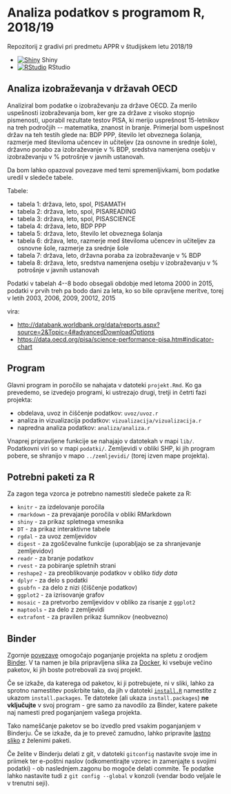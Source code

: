 # Analiza podatkov s programom R, 2018/19

Repozitorij z gradivi pri predmetu APPR v študijskem letu 2018/19

* [![Shiny](http://mybinder.org/badge.svg)](http://beta.mybinder.org/v2/gh/TomasRode/APPR-2018-19/master?urlpath=shiny/APPR-2018-19/projekt.Rmd) Shiny
* [![RStudio](http://mybinder.org/badge.svg)](http://beta.mybinder.org/v2/gh/TomasRode/APPR-2018-19/master?urlpath=rstudio) RStudio

## Analiza izobraževanja v državah OECD

Analiziral bom podatke o izobraževanju za države OECD. Za merilo uspešnosti izobraževanja bom, ker gre za države z visoko stopnjo pismenosti, uporabil rezultate testov PISA, ki merijo usprešnost 15-letnikov na treh področjih -- matematika, znanost in branje. Primerjal bom uspešnost držav na teh testih glede na: BDP PPP, število let obveznega šolanja, razmerje med številoma učencev in učiteljev (za osnovne in srednje šole), državno porabo za izobraževanje v % BDP, sredstva namenjena osebju v izobraževanju v % potrošnje v javnih ustanovah.

Da bom lahko opazoval povezave med temi spremenljivkami, bom podatke uredil v sledeče tabele. 

Tabele:
* tabela 1: država, leto, spol, PISAMATH
* tabela 2: država, leto, spol, PISAREADING
* tabela 3: država, leto, spol, PISASCIENCE
* tabela 4: država, leto, BDP PPP
* tabela 5: država, leto, število let obveznega šolanja
* tabela 6: država, leto, razmerje med številoma učencev in učiteljev za osnovne šole, razmerje za srednje šole
* tabela 7: država, leto, državna poraba za izobraževanje v % BDP
* tabela 8: država, leto, sredstva namenjena osebju v izobraževanju v % potrošnje v javnih ustanovah

Podatki v tabelah 4--8 bodo obsegali obdobje med letoma 2000 in 2015, podatki v prvih treh pa bodo dani za leta, ko so bile opravljene meritve, torej v letih 2003, 2006, 2009, 20012, 2015

vira: 
* http://databank.worldbank.org/data/reports.aspx?source=2&Topic=4#advancedDownloadOptions
* https://data.oecd.org/pisa/science-performance-pisa.htm#indicator-chart

## Program

Glavni program in poročilo se nahajata v datoteki `projekt.Rmd`.
Ko ga prevedemo, se izvedejo programi, ki ustrezajo drugi, tretji in četrti fazi projekta:

* obdelava, uvoz in čiščenje podatkov: `uvoz/uvoz.r`
* analiza in vizualizacija podatkov: `vizualizacija/vizualizacija.r`
* napredna analiza podatkov: `analiza/analiza.r`

Vnaprej pripravljene funkcije se nahajajo v datotekah v mapi `lib/`.
Podatkovni viri so v mapi `podatki/`.
Zemljevidi v obliki SHP, ki jih program pobere,
se shranijo v mapo `../zemljevidi/` (torej izven mape projekta).

## Potrebni paketi za R

Za zagon tega vzorca je potrebno namestiti sledeče pakete za R:

* `knitr` - za izdelovanje poročila
* `rmarkdown` - za prevajanje poročila v obliki RMarkdown
* `shiny` - za prikaz spletnega vmesnika
* `DT` - za prikaz interaktivne tabele
* `rgdal` - za uvoz zemljevidov
* `digest` - za zgoščevalne funkcije (uporabljajo se za shranjevanje zemljevidov)
* `readr` - za branje podatkov
* `rvest` - za pobiranje spletnih strani
* `reshape2` - za preoblikovanje podatkov v obliko *tidy data*
* `dplyr` - za delo s podatki
* `gsubfn` - za delo z nizi (čiščenje podatkov)
* `ggplot2` - za izrisovanje grafov
* `mosaic` - za pretvorbo zemljevidov v obliko za risanje z `ggplot2`
* `maptools` - za delo z zemljevidi
* `extrafont` - za pravilen prikaz šumnikov (neobvezno)

## Binder

Zgornje [povezave](#analiza-podatkov-s-programom-r-201819)
omogočajo poganjanje projekta na spletu z orodjem [Binder](https://mybinder.org/).
V ta namen je bila pripravljena slika za [Docker](https://www.docker.com/),
ki vsebuje večino paketov, ki jih boste potrebovali za svoj projekt.

Če se izkaže, da katerega od paketov, ki ji potrebujete, ni v sliki,
lahko za sprotno namestitev poskrbite tako,
da jih v datoteki [`install.R`](install.R) namestite z ukazom `install.packages`.
Te datoteke (ali ukaza `install.packages`) **ne vključujte** v svoj program -
gre samo za navodilo za Binder, katere pakete naj namesti pred poganjanjem vašega projekta.

Tako nameščanje paketov se bo izvedlo pred vsakim poganjanjem v Binderju.
Če se izkaže, da je to preveč zamudno,
lahko pripravite [lastno sliko](https://github.com/jaanos/APPR-docker) z želenimi paketi.

Če želite v Binderju delati z git,
v datoteki `gitconfig` nastavite svoje ime in priimek ter e-poštni naslov
(odkomentirajte vzorec in zamenjajte s svojimi podatki) -
ob naslednjem.zagonu bo mogoče delati commite.
Te podatke lahko nastavite tudi z `git config --global` v konzoli
(vendar bodo veljale le v trenutni seji).
